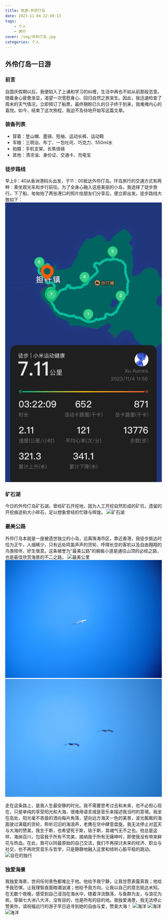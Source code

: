 ```yaml
---
title: 旅游-外伶仃岛
date: 2023-11-04 22:49:13
tags: 
    - 个人 
    - 旅行
cover: /img/外伶仃岛.jpg
categories: 个人
---
```

## 外伶仃岛一日游
### 前言
自国庆假期以后，我便陷入了上课和学习的纠缠，生活中再也不如从前那般恣意。随着身心疲惫渐显，渴望一次宽慰身心、回归自然之旅渐生。因此，我迅速检查了周末的天气情况，立即预订了船票，最终期盼已久的日子终于到来，我难掩内心的喜悦。如今，结束了这次旅程，我迫不及待地开始写这篇文章。

### 装备列表
* 穿着：登山帽、墨镜、短袖、运动长裤、运动鞋
* 军粮：三明治、布丁、一包吐司、巧克力、550ml水
* 拍摄：手机支架、长焦倍镜
* 其他：清凉油、身份证、交通卡、充电宝
  
### 徒步路线
早上9：40从香洲港码头出发，于11：00抵达外伶仃岛。环岛旅行的交通方式有两种：乘坐观光车和步行前往。为了全身心融入这座美丽的小岛，我选择了徒步旅行。下了船，匆匆拍了两张港口的照片给朋友们分享后，便立即出发。徒步路线大致如下：
![徒步路线](https://github.com/Aurora7july/files/blob/main/%E7%85%A7%E7%89%87/%E5%A4%96%E4%BC%B6%E4%BB%83%E5%B2%9B/797e81330c452747f69f76c4fecaab9.jpg?raw=true)

### 矿石湖
今日的外伶仃岛矿石湖，曾经矿石开挖地，因为人工开挖自然形成的矿坑，遗留的开挖痕迹和大小碎石，足以想象曾经的忙碌与辉煌。
![矿石湖](https://github.com/Aurora7july/files/blob/main/%E7%85%A7%E7%89%87/%E5%A4%96%E4%BC%B6%E4%BB%83%E5%B2%9B/CRnall_20231104_125242688.jpg?raw=true)

### 最美公路
外伶仃岛本就是一座被遗世独立的小岛，远离珠海市区，靠近香港，我徒步抵达时恰为正午，人烟稀少，只有远处鸣笛声声的货轮、呼啸长空的客机以及自由翱翔的鸟类陪伴，好生惬意。这条被誉为“最美公路”的蜿蜒小道是通往山顶的必经之路，也是最佳欣赏海景的不二之路。
![最美公里](https://github.com/Aurora7july/files/blob/main/%E7%85%A7%E7%89%87/%E5%A4%96%E4%BC%B6%E4%BB%83%E5%B2%9B/CRnall_20231104_130734561.jpg?raw=true)
![飞机](https://github.com/Aurora7july/files/blob/main/%E7%85%A7%E7%89%87/%E5%A4%96%E4%BC%B6%E4%BB%83%E5%B2%9B/CRnall_20231104_132421420.jpg?raw=true)
![鸟群](https://github.com/Aurora7july/files/blob/main/%E7%85%A7%E7%89%87/%E5%A4%96%E4%BC%B6%E4%BB%83%E5%B2%9B/CRnall_20231104_132503436.jpg?raw=true)

走在这条路上，是我人生最安静的时光。我不需要思考过去和未来，也不必担心现在，只是单纯的享受阳光和大海，很难用语言或是音乐来描述我当时的意境。我坐在高处，阳光毫不吝啬的洒向每片角落，望向远方海天一色的美景，波光粼粼的海面驶过满载的货轮，聆听汩汩的海浪声，老鹰在空中肆意盘旋。我无法停止对蓝天与大海的赞美，我生于斯，也希望死于斯，铭于斯，其魂气无不之也。他总是这样，海纳百川，包容我于所有不完美，接纳我于所有无痛呻吟，即使我没有带来鲜花与热血。在此，我可以同最原始的自己交流，我们不再探讨未来的经济、职业与社交，也不再欣赏音乐与哲学，只是静静地融入这里和倾听心脏平稳的跳动。
![自在的独行](https://github.com/Aurora7july/files/blob/main/%E7%85%A7%E7%89%87/%E5%A4%96%E4%BC%B6%E4%BB%83%E5%B2%9B/IMG_20231104_160311.jpg?raw=true)

### 独爱海景
我独爱海景，世间任何景色都难比于他。他给予我宁静，让我甘愿表露真我；他给予我恐惧，让我理智直面暗潮汹涌；他给予我方向，让我以自己的意志抵达未知。在无数个夜晚，感受到自己浸泡在海水中，随着洋流飘荡，与鱼群为友，与浪花为帆，穿越七大洲八大洋，没有目的，也是所有的目的地。我独爱海景，我无法停止赞美你，请祝福远行的游子早日追寻到她的自由与爱，赞美大海！
![海洋](https://github.com/Aurora7july/files/blob/main/%E7%85%A7%E7%89%87/%E5%A4%96%E4%BC%B6%E4%BB%83%E5%B2%9B/CRnall_20231104_140105678.jpg?raw=true)
![海洋](https://github.com/Aurora7july/files/blob/main/%E7%85%A7%E7%89%87/%E5%A4%96%E4%BC%B6%E4%BB%83%E5%B2%9B/CRnall_20231104_151734162.jpg?raw=true)
![海洋](https://github.com/Aurora7july/files/blob/main/%E7%85%A7%E7%89%87/%E5%A4%96%E4%BC%B6%E4%BB%83%E5%B2%9B/CRnall_20231104_151854646.jpg?raw=true)
